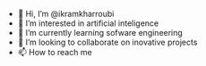 - 👋 Hi, I’m @ikramkharroubi
- 👀 I’m interested in artificial inteligence
- 🌱 I’m currently learning sofware engineering
- 💞️ I’m looking to collaborate on inovative projects
- 📫 How to reach me


<!---
ikramkharroubi/ikramkharroubi is a ✨ special ✨ repository because its `README.md` (this file) appears on your GitHub profile.
You can click the Preview link to take a look at your changes.
--->
